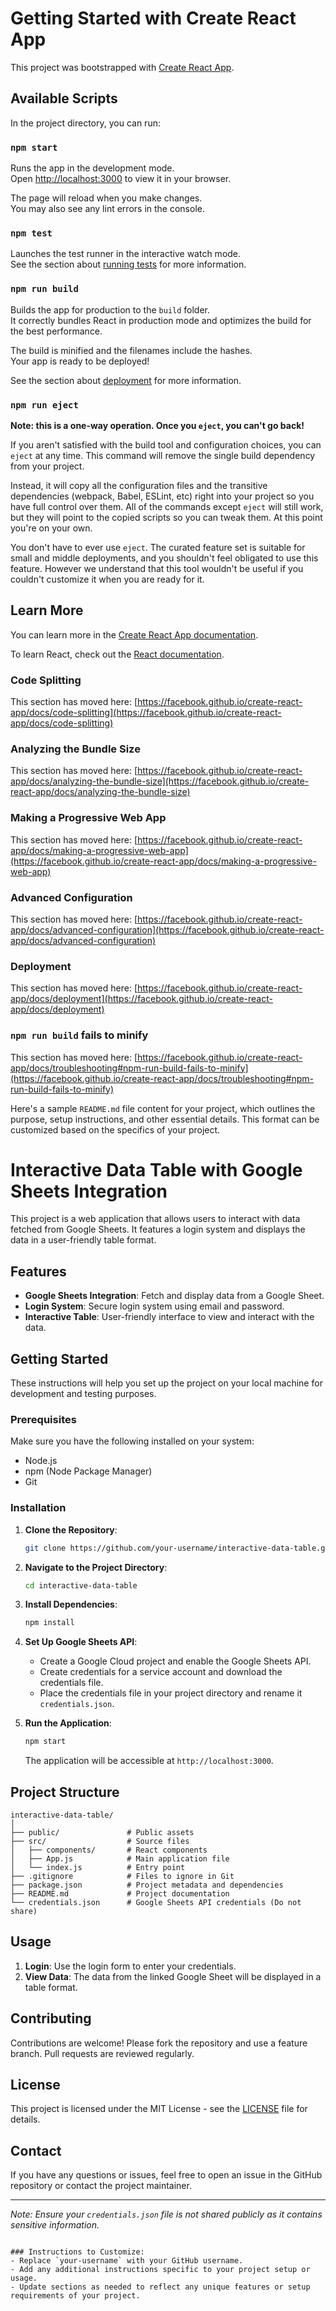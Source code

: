 # Getting Started with Create React App

This project was bootstrapped with [Create React App](https://github.com/facebook/create-react-app).

## Available Scripts

In the project directory, you can run:

### `npm start`

Runs the app in the development mode.\
Open [http://localhost:3000](http://localhost:3000) to view it in your browser.

The page will reload when you make changes.\
You may also see any lint errors in the console.

### `npm test`

Launches the test runner in the interactive watch mode.\
See the section about [running tests](https://facebook.github.io/create-react-app/docs/running-tests) for more information.

### `npm run build`

Builds the app for production to the `build` folder.\
It correctly bundles React in production mode and optimizes the build for the best performance.

The build is minified and the filenames include the hashes.\
Your app is ready to be deployed!

See the section about [deployment](https://facebook.github.io/create-react-app/docs/deployment) for more information.

### `npm run eject`

**Note: this is a one-way operation. Once you `eject`, you can't go back!**

If you aren't satisfied with the build tool and configuration choices, you can `eject` at any time. This command will remove the single build dependency from your project.

Instead, it will copy all the configuration files and the transitive dependencies (webpack, Babel, ESLint, etc) right into your project so you have full control over them. All of the commands except `eject` will still work, but they will point to the copied scripts so you can tweak them. At this point you're on your own.

You don't have to ever use `eject`. The curated feature set is suitable for small and middle deployments, and you shouldn't feel obligated to use this feature. However we understand that this tool wouldn't be useful if you couldn't customize it when you are ready for it.

## Learn More

You can learn more in the [Create React App documentation](https://facebook.github.io/create-react-app/docs/getting-started).

To learn React, check out the [React documentation](https://reactjs.org/).

### Code Splitting

This section has moved here: [https://facebook.github.io/create-react-app/docs/code-splitting](https://facebook.github.io/create-react-app/docs/code-splitting)

### Analyzing the Bundle Size

This section has moved here: [https://facebook.github.io/create-react-app/docs/analyzing-the-bundle-size](https://facebook.github.io/create-react-app/docs/analyzing-the-bundle-size)

### Making a Progressive Web App

This section has moved here: [https://facebook.github.io/create-react-app/docs/making-a-progressive-web-app](https://facebook.github.io/create-react-app/docs/making-a-progressive-web-app)

### Advanced Configuration

This section has moved here: [https://facebook.github.io/create-react-app/docs/advanced-configuration](https://facebook.github.io/create-react-app/docs/advanced-configuration)

### Deployment

This section has moved here: [https://facebook.github.io/create-react-app/docs/deployment](https://facebook.github.io/create-react-app/docs/deployment)

### `npm run build` fails to minify

This section has moved here: [https://facebook.github.io/create-react-app/docs/troubleshooting#npm-run-build-fails-to-minify](https://facebook.github.io/create-react-app/docs/troubleshooting#npm-run-build-fails-to-minify)


Here's a sample `README.md` file content for your project, which outlines the purpose, setup instructions, and other essential details. This format can be customized based on the specifics of your project.


# Interactive Data Table with Google Sheets Integration

This project is a web application that allows users to interact with data fetched from Google Sheets. It features a login system and displays the data in a user-friendly table format.

## Features

- **Google Sheets Integration**: Fetch and display data from a Google Sheet.
- **Login System**: Secure login system using email and password.
- **Interactive Table**: User-friendly interface to view and interact with the data.

## Getting Started

These instructions will help you set up the project on your local machine for development and testing purposes.

### Prerequisites

Make sure you have the following installed on your system:

- Node.js
- npm (Node Package Manager)
- Git

### Installation

1. **Clone the Repository**:

   ```bash
   git clone https://github.com/your-username/interactive-data-table.git
   ```

2. **Navigate to the Project Directory**:

   ```bash
   cd interactive-data-table
   ```

3. **Install Dependencies**:

   ```bash
   npm install
   ```

4. **Set Up Google Sheets API**:

   - Create a Google Cloud project and enable the Google Sheets API.
   - Create credentials for a service account and download the credentials file.
   - Place the credentials file in your project directory and rename it `credentials.json`.

5. **Run the Application**:

   ```bash
   npm start
   ```

   The application will be accessible at `http://localhost:3000`.

## Project Structure

```
interactive-data-table/
│
├── public/               # Public assets
├── src/                  # Source files
│   ├── components/       # React components
│   ├── App.js            # Main application file
│   └── index.js          # Entry point
├── .gitignore            # Files to ignore in Git
├── package.json          # Project metadata and dependencies
├── README.md             # Project documentation
└── credentials.json      # Google Sheets API credentials (Do not share)
```

## Usage

1. **Login**: Use the login form to enter your credentials.
2. **View Data**: The data from the linked Google Sheet will be displayed in a table format.

## Contributing

Contributions are welcome! Please fork the repository and use a feature branch. Pull requests are reviewed regularly.

## License

This project is licensed under the MIT License - see the [LICENSE](LICENSE) file for details.

## Contact

If you have any questions or issues, feel free to open an issue in the GitHub repository or contact the project maintainer.

---

*Note: Ensure your `credentials.json` file is not shared publicly as it contains sensitive information.*
```

### Instructions to Customize:
- Replace `your-username` with your GitHub username.
- Add any additional instructions specific to your project setup or usage.
- Update sections as needed to reflect any unique features or setup requirements of your project.
